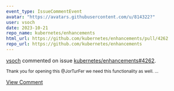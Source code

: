 ```yaml
---
event_type: IssueCommentEvent
avatar: "https://avatars.githubusercontent.com/u/814322?"
user: vsoch
date: 2023-10-21
repo_name: kubernetes/enhancements
html_url: https://github.com/kubernetes/enhancements/pull/4262
repo_url: https://github.com/kubernetes/enhancements
---
```


<a href='https://github.com/vsoch' target='_blank'>vsoch</a> commented on issue <a href='https://github.com/kubernetes/enhancements/pull/4262' target='_blank'>kubernetes/enhancements#4262</a>.

<small>Thank you for opening this @JorTurFer we need this functionality as well. ...</small>

<a href='https://github.com/kubernetes/enhancements/pull/4262' target='_blank'>View Comment</a>